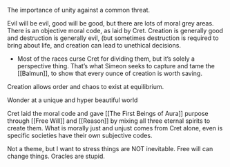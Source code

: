 The importance of unity against a common threat. 

Evil will be evil, good will be good, but there are lots of moral grey areas. There is an objective moral code, as laid by Cret. Creation is generally good and destruction is generally evil, (but sometimes destruction is required to bring about life, and creation can lead to unethical decisions. 
- Most of the races curse Cret for dividing them, but it’s solely a perspective thing. That’s what Simeon seeks to capture and tame the [[Balmun]], to show that every ounce of creation is worth saving. 

Creation allows order and chaos to exist at equilibrium. 

Wonder at a unique and hyper beautiful world

Cret laid the moral code and gave [[The First Beings of Aura]] purpose through [[Free Will]] and [[Reason]] by mixing all three eternal spirits to create them. What is morally just and unjust comes from Cret alone, even is specific societies have their own subjective codes. 

Not a theme, but I want to stress things are NOT inevitable. Free will can change things. Oracles are stupid. 